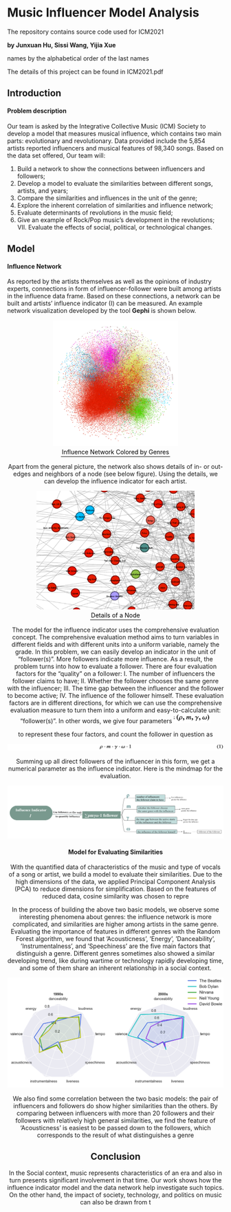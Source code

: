# Music Influencer Model Analysis
The repository contains source code used for ICM2021

**by Junxuan Hu, Sissi Wang, Yijia Xue**

names by the alphabetical order of the last names

The details of this project can be found in ICM2021.pdf

## Introduction

#### Problem description

Our team is asked by the Integrative Collective Music (ICM) Society to develop a model that measures musical influence, which contains two main parts: evolutionary and revolutionary. Data provided include the 5,854 artists reported influencers and musical features of 98,340 songs. Based on the data set offered, Our team will: 

1. Build a network to show the connections between influencers and followers; 
2. Develop a model to evaluate the similarities between different songs, artists, and years;
3. Compare the similarities and influences in the unit of the genre; 
4. Explore the inherent correlation of similarities and influence network; 
5.  Evaluate determinants of revolutions in the music field; 
6. Give an example of Rock/Pop music’s development in the revolutions; VII. Evaluate the effects of social, political, or technological changes.

## Model

#### Influence Network

As reported by the artists themselves as well as the opinions of industry experts, connections in form of influencer-follower were built among artists in the influence data frame. Based on these connections, a network can be built and artists’ influence indicator (I) can be measured. An example network visualization developed by the tool **Gephi** is shown below.



<center><img src="Figure/1.png" alt="1" style="zoom:33%;" />

<center><div style="color:orange; border-bottom: 1px solid #000000; display: inline-block; color: #000000; padding: 2px;">Influence Network Colored by Genres</div></center>



Apart from the general picture, the network also shows details of in- or out-edges and neighbors of a node (see below figure). Using the details, we can develop the influence indicator for each artist.

<center><img src="Figure/4.png" alt="1" style="zoom:66%;" />

<center><div style="color:orange; border-bottom: 1px solid #000000; display: inline-block; color: #000000; padding: 2px;">Details of a Node</div></center>

The model for the influence indicator uses the comprehensive evaluation concept. The comprehensive evaluation method aims to turn variables in different fields and with different units into a uniform variable, namely the grade. In this problem, we can easily develop an indicator in the unit of “follower(s)”. More followers indicate more influence. As a result, the problem turns into how to evaluate a follower. There are four evaluation factors for the “quality” on a follower: I. The number of influencers the follower claims to have; II. Whether the follower chooses the same genre with the influencer; III. The time gap between the influencer and the follower to become active; IV. The influence of the follower himself. These evaluation factors are in different directions, for which we can use the comprehensive evaluation measure to turn them into a uniform and easy-to-calculate unit: “follower(s)”. In other words, we give four parameters <img src="Figure/Equation1.png" alt="Equation1" style="zoom:50%;" />

 to represent these four factors, and count the follower in question as

<img src="Figure/Equation2.png" alt="Equation2" style="zoom:67%;" />

Summing up all direct followers of the influencer in this form, we get a numerical parameter as the influence indicator. Here is the mindmap for the evaluation.

<img src="Figure/mindmap.png" alt="mindmap" style="zoom:80%;" />

#### Model for Evaluating Similarities

With the quantified data of characteristics of the music and type of vocals of a song or artist, we build a model to evaluate their similarities. Due to the high dimensions of the data, we applied Principal Component Analysis (PCA) to reduce dimensions for simplification. Based on the features of reduced data, cosine similarity was chosen to repre

In the process of building the above two basic models, we observe some interesting phenomena about genres: the influence network is more complicated, and similarities are higher among artists in the same genre. Evaluating the importance of features in different genres with the Random Forest algorithm, we found that ’Acousticness’, ’Energy’, ’Danceability’, ’Instrumentalness’, and ’Speechiness’ are the five main factors that distinguish a genre. Different genres sometimes also showed a similar developing trend, like during wartime or technology rapidly developing time, and some of them share an inherent relationship in a social context.

<img src="Figure/leida2.png" alt="leida2" style="zoom:60%;" />

We also find some correlation between the two basic models: the pair of influencers and followers do show higher similarities than the others. By comparing between influencers with more than 20 followers and their followers with relatively high general similarities, we find the feature of ‘Acousticness’ is easiest to be passed down to the followers, which corresponds to the result of
what distinguishes a genre 

## Conclusion

In the Social context, music represents characteristics of an era and also in turn presents significant involvement in that time. Our work shows how the influence indicator model and the data network help investigate such topics. On the other hand, the impact of society, technology, and politics on music can also be drawn from t
